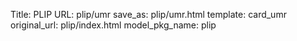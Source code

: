 Title: PLIP
URL: plip/umr
save_as: plip/umr.html
template: card_umr
original_url: plip/index.html
model_pkg_name: plip

